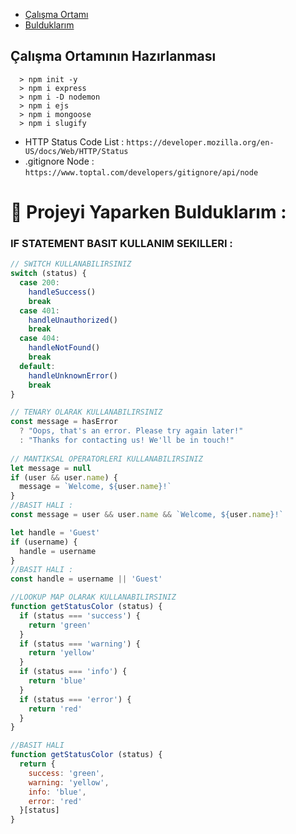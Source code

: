 * [Çalışma Ortamı](#çalışma-ortamının-hazırlanması)
* [Bulduklarım](#--projeyi-yaparken-bulduklar%C4%B1m-)
## Çalışma Ortamının Hazırlanması
~~~
  > npm init -y
  > npm i express
  > npm i -D nodemon
  > npm i ejs
  > npm i mongoose
  > npm i slugify
~~~
- HTTP Status Code List : `https://developer.mozilla.org/en-US/docs/Web/HTTP/Status`
- .gitignore Node       : `https://www.toptal.com/developers/gitignore/api/node`

#  🧪  Projeyi Yaparken Bulduklarım : 
### IF STATEMENT BASIT KULLANIM SEKILLERI :
~~~javascript 
// SWITCH KULLANABILIRSINIZ
switch (status) {
  case 200:
    handleSuccess()
    break
  case 401:
    handleUnauthorized()
    break
  case 404:
    handleNotFound()
    break
  default:
    handleUnknownError()
    break
}

// TENARY OLARAK KULLANABILIRSINIZ 
const message = hasError
  ? "Oops, that's an error. Please try again later!"
  : "Thanks for contacting us! We'll be in touch!"
  
// MANTIKSAL OPERATORLERI KULLANABILIRSINIZ 
let message = null
if (user && user.name) {
  message = `Welcome, ${user.name}!`
}
//BASIT HALI : 
const message = user && user.name && `Welcome, ${user.name}!`

let handle = 'Guest'
if (username) {
  handle = username
}
//BASIT HALI : 
const handle = username || 'Guest'

//LOOKUP MAP OLARAK KULLANABILIRSINIZ 
function getStatusColor (status) {
  if (status === 'success') {
    return 'green'
  }
  if (status === 'warning') {
    return 'yellow'
  }
  if (status === 'info') {
    return 'blue'
  }
  if (status === 'error') {
    return 'red'
  }
}

//BASIT HALI 
function getStatusColor (status) {
  return {
    success: 'green',
    warning: 'yellow',
    info: 'blue',
    error: 'red'
  }[status]
}
~~~

